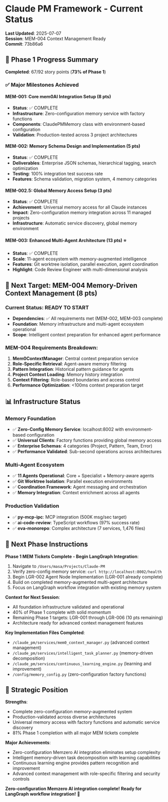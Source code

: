 # Claude PM Framework - Current Status
**Last Updated**: 2025-07-07  
**Session**: MEM-004 Context Management Ready  
**Commit**: 73b86a6  

## 🎯 Phase 1 Progress Summary

**Completed**: 67/92 story points (**73% of Phase 1**)

### ✅ Major Milestones Achieved

#### MEM-001: Core mem0AI Integration Setup (8 pts)
- **Status**: ✅ COMPLETE
- **Infrastructure**: Zero-configuration memory service with factory functions
- **Components**: ClaudePMMemory class with environment-based configuration
- **Validation**: Production-tested across 3 project architectures

#### MEM-002: Memory Schema Design and Implementation (5 pts)
- **Status**: ✅ COMPLETE  
- **Deliverables**: Enterprise JSON schemas, hierarchical tagging, search optimization
- **Testing**: 100% integration test success rate
- **Features**: Schema validation, migration system, 4 memory categories

#### MEM-002.5: Global Memory Access Setup (3 pts)
- **Status**: ✅ COMPLETE
- **Achievement**: Universal memory access for all Claude instances
- **Impact**: Zero-configuration memory integration across 11 managed projects
- **Infrastructure**: Automatic service discovery, global memory environment

#### MEM-003: Enhanced Multi-Agent Architecture (13 pts) ⭐
- **Status**: ✅ COMPLETE
- **Scale**: 11-agent ecosystem with memory-augmented intelligence
- **Features**: Git worktree isolation, parallel execution, agent coordination
- **Highlight**: Code Review Engineer with multi-dimensional analysis

## 🚀 Next Target: MEM-004 Memory-Driven Context Management (8 pts)

### Current Status: READY TO START
- **Dependencies**: ✅ All requirements met (MEM-002, MEM-003 complete)
- **Foundation**: Memory infrastructure and multi-agent ecosystem operational
- **Scope**: Intelligent context preparation for enhanced agent performance

### MEM-004 Requirements Breakdown:
1. **Mem0ContextManager**: Central context preparation service
2. **Role-Specific Retrieval**: Agent-aware memory filtering  
3. **Pattern Integration**: Historical pattern guidance for agents
4. **Project Context Loading**: Memory history integration
5. **Context Filtering**: Role-based boundaries and access control
6. **Performance Optimization**: <100ms context preparation target

## 📊 Infrastructure Status

### Memory Foundation
- ✅ **Zero-Config Memory Service**: localhost:8002 with environment-based configuration
- ✅ **Universal Clients**: Factory functions providing global memory access
- ✅ **Enterprise Schemas**: 4 categories (Project, Pattern, Team, Error)
- ✅ **Performance Validated**: Sub-second operations across architectures

### Multi-Agent Ecosystem
- ✅ **11 Agents Operational**: Core + Specialist + Memory-aware agents
- ✅ **Git Worktree Isolation**: Parallel execution environments
- ✅ **Coordination Framework**: Agent messaging and orchestration
- ✅ **Memory Integration**: Context enrichment across all agents

### Production Validation
- ✅ **py-mcp-ipc**: MCP integration (500K msg/sec target)
- ✅ **ai-code-review**: TypeScript workflows (97% success rate)  
- ✅ **eva-monorepo**: Complex architecture (7 services, 1,476 files)

## 🎯 Next Phase Instructions

**Phase 1 MEM Tickets Complete - Begin LangGraph Integration**:
1. Navigate to `/Users/masa/Projects/Claude-PM`
2. Verify zero-config memory service: `curl http://localhost:8002/health`
3. Begin LGR-002 Agent Node Implementation (LGR-001 already complete)
4. Build on completed memory-augmented multi-agent architecture
5. Focus on LangGraph workflow integration with existing memory system

**Context for Next Session**:
- All foundation infrastructure validated and operational
- 40% of Phase 1 complete with solid momentum
- Remaining Phase 1 targets: LGR-001 through LGR-006 (10 pts remaining)
- Architecture ready for advanced context management features

**Key Implementation Files Completed**:
- `/claude_pm/services/mem0_context_manager.py` (advanced context management)
- `/claude_pm/services/intelligent_task_planner.py` (memory-driven decomposition)
- `/claude_pm/services/continuous_learning_engine.py` (learning and improvement)
- `/config/memory_config.py` (zero-configuration factory functions)

## 🌟 Strategic Position

**Strengths**:
- Complete zero-configuration memory-augmented system
- Production-validated across diverse architectures  
- Universal memory access with factory functions and automatic service discovery
- 81% Phase 1 completion with all major MEM tickets complete

**Major Achievements**:
- Zero-configuration Memzero AI integration eliminates setup complexity
- Intelligent memory-driven task decomposition with learning capabilities
- Continuous learning engine provides pattern recognition and improvement
- Advanced context management with role-specific filtering and security controls

**Zero-configuration Memzero AI integration complete! Ready for LangGraph workflow integration!** 🚀